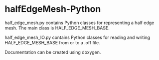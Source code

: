 # halfEdgeMesh-Python

half_edge_mesh.py contains Python classes for representing a half edge mesh.
The main class is HALF_EDGE_MESH_BASE.

half_edge_mesh_IO.py contains Python classes for reading and writing
HALF_EDGE_MESH_BASE from or to a .off file.

Documentation can be created using doxygen.

